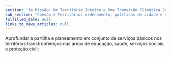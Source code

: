 ```yaml
---
section: '3a Missão: Um Território Inteiro e Uma Transição Climática Justa'
sub_section: "Coesão e Território: ordenamento, políticas de cidade e valorização do interior para dinamizar a economia"
fulfilled_date: null
links_to_news_articles: null
---
```


Aprofundar a partilha e planeamento em conjunto de serviços básicos nos territórios transfronteiriços nas áreas de educação, saúde, serviços sociais e proteção civil;